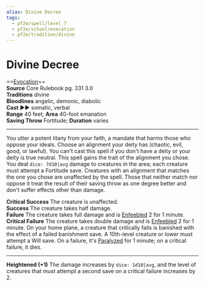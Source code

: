 ```yaml
---
alias: Divine Decree
tags:
  - pf2e/spell/level_7
  - pf2e/school/evocation
  - pf2e/tradition/divine
---
```


# Divine Decree

==[Evocation](Evocation.md)==  
__Source__ Core Rulebook pg. 331 3.0  
**Traditions** divine  
**Bloodlines** angelic, demonic, diabolic  
**Cast** ►► somatic, verbal  
**Range** 40 feet; **Area** 40-foot emanation  
**Saving Throw** Fortitude; **Duration** varies

---

You utter a potent litany from your faith, a mandate that harms those who oppose your ideals. Choose an alignment your deity has (chaotic, evil, good, or lawful). You can't cast this spell if you don't have a deity or your deity is true neutral. This spell gains the trait of the alignment you chose. You deal `dice: 7d10|avg` damage to creatures in the area; each creature must attempt a Fortitude save. Creatures with an alignment that matches the one you chose are unaffected by the spell. Those that neither match nor oppose it treat the result of their saving throw as one degree better and don't suffer effects other than damage.

**Critical Success** The creature is unaffected.  
**Success** The creature takes half damage.  
**Failure** The creature takes full damage and is [Enfeebled](Enfeebled.md) 2 for 1 minute.  
**Critical Failure** The creature takes double damage and is [Enfeebled](Enfeebled.md) 2 for 1 minute. On your home plane, a creature that critically fails is banished with the effect of a failed banishment save. A 10th-level creature or lower must attempt a Will save. On a failure, it's [Paralyzed](Paralyzed.md) for 1 minute; on a critical failure, it dies.

<hr>

**Heightened (+1)** The damage increases by `dice: 1d10|avg`, and the level of creatures that must attempt a second save on a critical failure increases by 2.
